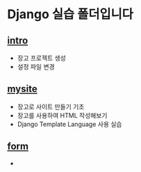 # Django 실습 폴더입니다
## [intro](./intro)
* 장고 프로젝트 생성 
* 설정 파일 변경
## [mysite](./day02)
* 장고로 사이트 만들기 기초
* 장고를 사용하여 HTML 작성해보기
* Django Template Language 사용 실습
## [form](./day04)
* 